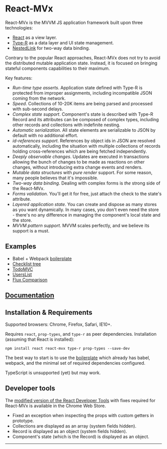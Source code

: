 # React-MVx

React-MVx is the MVVM JS application framework built upon three technologies:

- [React](https://reactjs.org/) as a view layer.
- [Type-R](https://volicon.github.com/Type-R) as a data layer and UI state management.
- [NestedLink](https://github.com/Volicon/NestedLink) for two-way data binding.
    
Contrary to the popular React approaches, React-MVx does not try to avoid the distributed mutable application state. Instead, it is focused on bringing stateful components capabilities to their maximum.

Key features:

- *Run-time type asserts*. Application state defined with Type-R is protected from improper assignments, including incompatible JSON coming from the network.
- *Speed*. Collections of 10-20K items are being parsed and processed with sub-second delays.
- *Complex state support*. Component's state is described with Type-R Record and its attributes can be composed of complex types, including other records and collections with indefinite nesting.
- *Automatic serialization*. All state elements are serializable to JSON by default with no additional effort.
- *id-references support*. References by object ids in JSON are resolved automatically, including the situation with multiple collections of records holding cross-references which are being fetched independently.
- *Deeply observable changes*. Updates are executed in transactions allowing the bunch of changes to be made as reactions on other changes, without introducing extra change events and renders.
- *Mutable data structures* with *pure render* support. For some reason, many people believes that it's impossible.
- *Two-way data binding*. Dealing with complex forms is *the* strong side of the React-MVx.
- *Forms validation*. You'll get it for free, just attach the check to the state's attribute.
- *Layered application state*. You can create and dispose as many stores as you want dynamically. In many cases, you don't even need the store - there's no any difference in managing the component's local state and the store.
- *MVVM pattern support*. MVVM scales perfectly, and we believe its support is a must.

## Examples

- Babel + Webpack [boilerplate](/examples/babel-boilerplate)
- [Checklist tree](/examples/checklistTree)
- [TodoMVC](/examples/todomvc)
- [UsersList](/examples/userslist)
- [Flux Comparison](/examples/flux-comparison)

## [Documentation](https://volicon.github.io/React-MVx)

## Installation & Requirements

Supported browsers: Chrome, Firefox, Safari, IE10+.

Requires `react`, `prop-types`, and `type-r` as peer dependencies. Installation (assuming that React is installed):

    npm install react react-mvx type-r prop-types --save-dev

The best way to start is to use the [boilerplate](/examples/babel-boilerplate) which already has
babel, webpack, and the minimal set of required dependencies configured.

TypeScript is unsupported (yet) but may work.

## Developer tools

The [modified version of the React Developer Tools](https://chrome.google.com/webstore/detail/react-developer-tools/ahggoppikhphoggoibnlbpcpegnchiio) with fixes required for React-MVx is available in the Chrome Web Store.

- Fixed an exception when inspecting the props with custom getters in prototype.
- Collections are displayed as an array (system fields hidden).
- Record is displayed as an object (system fields hidden).
- Component's state (which is the Record) is displayed as an object.

---

